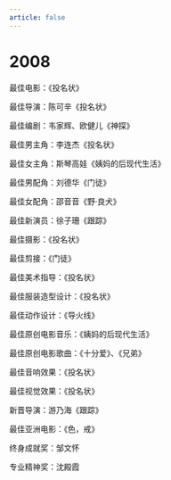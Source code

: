 ```yaml
---
article: false
---
```


# 2008

最佳电影：《投名状》

最佳导演：陈可辛《投名状》

最佳编剧：韦家辉、欧健儿《神探》

最佳男主角：李连杰《投名状》

最佳女主角：斯琴高娃《姨妈的后现代生活》

最佳男配角：刘德华《门徒》

最佳女配角：邵音音《野·良犬》

最佳新演员：徐子珊《跟踪》

最佳摄影：《投名状》

最佳剪接：《门徒》

最佳美术指导：《投名状》

最佳服装造型设计：《投名状》

最佳动作设计：《导火线》

最佳原创电影音乐：《姨妈的后现代生活》

最佳原创电影歌曲：《十分爱》、《兄弟》

最佳音响效果：《投名状》

最佳视觉效果：《投名状》

新晋导演：游乃海《跟踪》

最佳亚洲电影：《色，戒》

终身成就奖：邹文怀

专业精神奖：沈殿霞